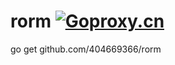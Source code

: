 # rorm [![Goproxy.cn](https://goproxy.cn/stats/github.com/404669366/rorm/badges/download-count.svg)](https://goproxy.cn)
go get github.com/404669366/rorm

